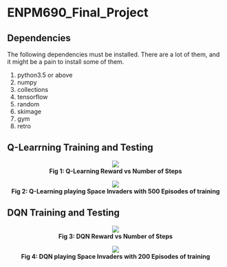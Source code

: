 # ENPM690_Final_Project

## Dependencies

The following dependencies must be installed. There are a lot of them, and it might be a pain to install some of them.

1. python3.5 or above 
2. numpy 
3. collections
4. tensorflow
5. random
6. skimage
7. gym
8. retro

## Q-Learrning Training and Testing

<p align="center">
  <img src="https://github.com/johndinofrio/ENPM690_Final_Project/blob/master/Report/Training%20Reward%20vs%20Steps%20500.png">
  <br><b>Fig 1: Q-Learning Reward vs Number of Steps</b><br>
</p>

<p align="center">
  <img src="https://github.com/johndinofrio/ENPM690_Final_Project/blob/master/Report/500Q.gif">
  <br><b>Fig 2: Q-Learning playing Space Invaders with 500 Episodes of training</b><br>
</p>

## DQN Training and Testing

<p align="center">
  <img src="https://github.com/johndinofrio/ENPM690_Final_Project/blob/master/Report/DQN.png">
  <br><b>Fig 3: DQN Reward vs Number of Steps</b><br>
</p>

<p align="center">
  <img src="https://github.com/johndinofrio/ENPM690_Final_Project/blob/master/Report/ezgif.com-video-to-gif%20(1).gif">
  <br><b>Fig 4: DQN playing Space Invaders with 200 Episodes of training</b><br>
</p>







